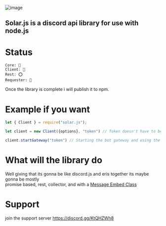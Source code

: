 ![image](https://user-images.githubusercontent.com/61085765/119387687-47770c80-bc97-11eb-9685-14d78d51be88.png)


## Solar.js is a discord api library for use with node.js

# Status
```
Core: 🔴
Client: 🔴
Rest: ⭕
Requester: 🔵
```

Once the library is complete i will publish it to npm.

# Example if you want
```js
let { Client } = require("solar.js");

let client = new Client({options}, "token") // Token doesn't have to be here.

client.startGateway("token") // Starting the bot gateway and using the token here.
```

# What will the library do
Well giving that its gonna be like discord.js and eris together its maybe gonna be mostly  
promise based, rest, collector, and with a [Message Embed Class](https://github.com/WayvshockGD/Solar.js/blob/main/lib/utils/Embed.js)  

# Support
join the support server https://discord.gg/KtQHZWh8
